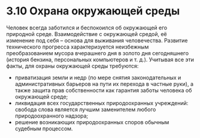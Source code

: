 # 3.10 Охрана окружающей среды

Человек всегда заботился и беспокоился об окружающей его природной среде. Взаимодействие с окружающей средой, её изменение под себя – основа для выживания человечества. Развитие технического прогресса характеризуется неизбежным преобразованием мусора вчерашнего дня в золото дня сегодняшнего \(история бензина, персональных компьютеров и т. д.\). Учитывая все эти факты, для охраны окружающей среды требуются:

* приватизация земли и недр \(по мере снятия законодательных и административных барьеров на пути их перехода в частные руки\), а также защита прав собственности как гарантия заботы человека об окружающей среде;
* ликвидация всех государственных природоохранных учреждений: свобода слова является лучшим заменителем любого природоохранного надзора;
* решение возникающих природоохранных споров обычным судебным процессом.



